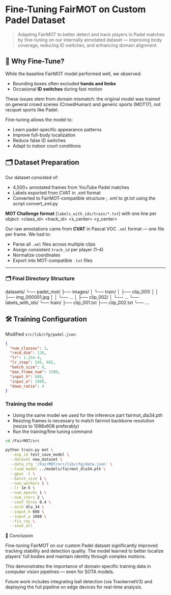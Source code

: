 # Fine-Tuning FairMOT on Custom Padel Dataset

> Adapting FairMOT to better detect and track players in Padel matches by fine-tuning on our internally annotated dataset — improving body coverage, reducing ID switches, and enhancing domain alignment.

## 🧰 Why Fine-Tune?

While the baseline FairMOT model performed well, we observed:
- Bounding boxes often excluded **hands and limbs**
- Occasional **ID switches** during fast motion

These issues stem from domain mismatch: the original model was trained on general crowd scenes (CrowdHuman) and generic sports (MOT17), not racquet sports like Padel.

Fine-tuning allows the model to:
- Learn padel-specific appearance patterns
- Improve full-body localization
- Reduce false ID switches
- Adapt to indoor court conditions

## 🗂️ Dataset Preparation

Our dataset consisted of:
- 4,500+ annotated frames from YouTube Padel matches
- Labels exported from CVAT in .xml format
- Converted to FairMOT-compatible structure ; .xml to gt.txt using the script convert_xml.py

**MOT Challenge format** (`labels_with_ids/train/*.txt`) with one line per object:
<class_id> <track_id> <x_center> <y_center> <width> <height>

Our raw annotations came from **CVAT** in Pascal VOC `.xml` format — one file per frame. We had to:
- Parse all `.xml` files across multiple clips
- Assign consistent `track_id` per player (1–4)
- Normalize coordinates
- Export into MOT-compatible `.txt` files

---

### 🗂️ Final Directory Structure

datasets/
└── padel_mot/
├── images/
│ └── train/
│ ├── clip_001/
│ │ ├── img_000001.jpg
│ │ └── ...
│ ├── clip_002/
│ └── ...
└── labels_with_ids/
└── train/
├── clip_001.txt
├── clip_002.txt
└── ...

## 🛠️ Training Configuration

Modified `src/lib/cfg/padel.json`:

```json
{
  "num_classes": 1,
  "reid_dim": 128,
  "lr": 1.25e-4,
  "lr_step": [45, 60],
  "batch_size": 8,
  "max_frame_num": 1500,
  "input_h": 608,
  "input_w": 1088,
  "down_ratio": 4
}
```

### Training the model

+ Using the same model we used for the inference part fairmot_dla34.pth
+ Resizing frames is necessary to match fairmot backbone resolution (resize to 1088x608 preferably)
+ Run the training/fine tuning command

```bash
cd /FairMOT/src

python train.py mot \
  --exp_id test_save_model \
  --dataset new_dataset \
  --data_cfg '/FairMOT/src/lib/cfg/data.json' \
  --load_model ../models/fairmot_dla34.pth \
  --gpus -1 \
  --batch_size 1 \
  --num_workers 1 \
  --lr 1e-5 \
  --num_epochs 1 \
  --num_iters 2 \
  --conf_thres 0.4 \
  --arch dla_34 \
  --input_h 608 \
  --input_w 1088 \
  --fix_res \
  --save_all
```

📝 Conclusion

Fine-tuning FairMOT on our custom Padel dataset significantly improved tracking stability and detection quality. The model learned to better localize players’ full bodies and maintain identity through complex motions.

This demonstrates the importance of domain-specific training data in computer vision pipelines — even for SOTA models.

Future work includes integrating ball detection (via TrackernetV3) and deploying the full pipeline on edge devices for real-time analysis.